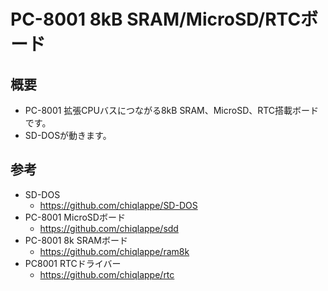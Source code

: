# PC-8001 8kB SRAM/MicroSD/RTCボード

## 概要

* PC-8001 拡張CPUバスにつながる8kB SRAM、MicroSD、RTC搭載ボードです。
* SD-DOSが動きます。

## 参考

* SD-DOS
  * https://github.com/chiqlappe/SD-DOS
* PC-8001 MicroSDボード
  * https://github.com/chiqlappe/sdd
* PC-8001 8k SRAMボード
  * https://github.com/chiqlappe/ram8k
* PC8001 RTCドライバー
  * https://github.com/chiqlappe/rtc
